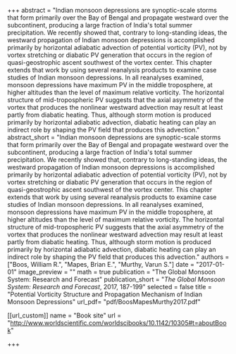 +++
abstract = "Indian monsoon depressions are synoptic-scale storms that form primarily over the Bay of Bengal and propagate westward over the subcontinent, producing a large fraction of India's total summer precipitation. We recently showed that, contrary to long-standing ideas, the westward propagation of Indian monsoon depressions is accomplished primarily by horizontal adiabatic advection of potential vorticity (PV), not by vortex stretching or diabatic PV generation that occurs in the region of quasi-geostrophic ascent southwest of the vortex center. This chapter extends that work by using several reanalysis products to examine case studies of Indian monsoon depressions. In all reanalyses examined, monsoon depressions have maximum PV in the middle troposphere, at higher altitudes than the level of maximum relative vorticity. The horizontal structure of mid-tropospheric PV suggests that the axial asymmetry of the vortex that produces the nonlinear westward advection may result at least partly from diabatic heating. Thus, although storm motion is produced primarily by horizontal adiabatic advection, diabatic heating can play an indirect role by shaping the PV field that produces this advection."
abstract_short = "Indian monsoon depressions are synoptic-scale storms that form primarily over the Bay of Bengal and propagate westward over the subcontinent, producing a large fraction of India's total summer precipitation. We recently showed that, contrary to long-standing ideas, the westward propagation of Indian monsoon depressions is accomplished primarily by horizontal adiabatic advection of potential vorticity (PV), not by vortex stretching or diabatic PV generation that occurs in the region of quasi-geostrophic ascent southwest of the vortex center. This chapter extends that work by using several reanalysis products to examine case studies of Indian monsoon depressions. In all reanalyses examined, monsoon depressions have maximum PV in the middle troposphere, at higher altitudes than the level of maximum relative vorticity. The horizontal structure of mid-tropospheric PV suggests that the axial asymmetry of the vortex that produces the nonlinear westward advection may result at least partly from diabatic heating. Thus, although storm motion is produced primarily by horizontal adiabatic advection, diabatic heating can play an indirect role by shaping the PV field that produces this advection."
authors = ["Boos, William R.", "Mapes, Brian E.", "Murthy, Varun S."]
date = "2017-01-01"
image_preview = ""
math = true
publication = "The Global Monsoon System: Research and Forecast"
publication_short = "*The Global Monsoon System: Research and Forecast*, 2017, 187-199"
selected = false
title = "Potential Vorticity Structure and Propagation Mechanism of Indian Monsoon Depressions"
url_pdf= "pdf/BoosMapesMurthy2017.pdf"

[[url_custom]]
    name = "Book site"
    url = "http://www.worldscientific.com/worldscibooks/10.1142/10305#t=aboutBook"

+++
